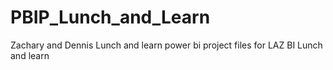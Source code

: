 # PBIP_Lunch_and_Learn
Zachary and Dennis Lunch and learn power bi project files for LAZ BI Lunch and learn
